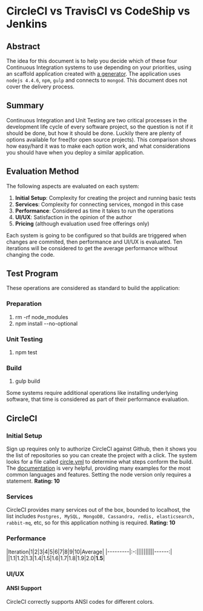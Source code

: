 # CircleCI vs TravisCI vs CodeShip vs Jenkins

## Abstract
The idea for this document is to help you decide which of these four Continuous Integration systems to use depending on
your priorities, using an scaffold application created with [a
generator](https://github.com/DaftMonk/generator-angular-fullstack). The application uses `nodejs 4.4.6`, `npm`, `gulp`
and connects to `mongod`. This document does not cover the delivery process.

## Summary
Continuous Integration and Unit Testing are two critical processes in the development life cycle of every software
project, so the question is not if it should be done, but how it should be done. Luckily there are plenty of options
available for free(for open source projects). This comparison shows how easy/hard it was to make each option work, and
what considerations you should have when you deploy a similar application.

## Evaluation Method
The following aspects are evaluated on each system:

1. **Initial Setup**: Complexity for creating the project and running basic tests
2. **Services**: Complexity for connecting services, mongod in this case
3. **Performance**: Considered as time it takes to run the operations
4. **UI/UX**: Satisfaction in the opinion of the author
5. **Pricing** (although evaluation used free offerings only)

Each system is going to be configured so that builds are triggered when changes are commited, then performance and UI/UX is evaluated. Ten iterations will be considered to get the average performance without changing the code.

## Test Program
These operations are considered as standard to build the application:

### Preparation
1. rm -rf node_modules
2. npm install --no-optional

### Unit Testing
1. npm test

### Build
1. gulp build

Some systems require additional operations like installing underlying software, that time is considered as part of their performance evaluation.

## CircleCI

### Initial Setup
Sign up requires only to authorize CircleCI against Github, then it shows you the list of repositories so you can create the project with a click. The system looks for a file called [circle.yml](https://github.com/c0d5x/scaffold_mean_app/blob/master/circle.yml) to determine what steps conform the build. The [documentation](https://circleci.com/docs/configuration/) is very helpful, providing many examples for the most common languages and features. Setting the node version only requires a statement.
**Rating: 10**


### Services
CircleCI provides many services out of the box, bounded to localhost, the list includes `Postgres, MySQL, MongoDB, Cassandra, redis, elasticsearch, rabbit-mq`, etc, so for this application nothing is required.
**Rating: 10**

### Performance
|Iteration|1|2|3|4|5|6|7|8|9|10|Average|
|---------|:-:||||||||||------:|
||1.1|1.2|1.3|1.4|1.5|1.6|1.7|1.8|1.9|2.0|**1.5**|

### UI/UX
#### ANSI Support
CircleCI correctly supports ANSI codes for different colors.
